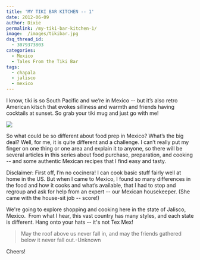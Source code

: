 ```yaml
---
title: 'MY TIKI BAR KITCHEN -- 1'
date: 2012-06-09
author: Dixie
permalink: /my-tiki-bar-kitchen-1/
image:  /images/tikibar.jpg
dsq_thread_id:
  - 3079373803
categories:
  - Mexico
  - Tales From the Tiki Bar
tags:
  - chapala
  - jalisco
  - mexico
---
```

I know, tiki is so South Pacific and we’re in Mexico -- but it’s also retro American kitsch that evokes silliness and warmth and friends having cocktails at sunset. So grab your tiki mug and just go with me!

![][1]

So what could be so different about food prep in Mexico? What’s the big deal? Well, for me, it is quite different and a challenge. I can’t really put my finger on one thing or one area and explain it to anyone, so there will be several articles in this series about food purchase, preparation, and cooking -- and some authentic Mexican recipes that I find easy and tasty.

Disclaimer: First off, I’m no cocinera! I can cook basic stuff fairly well at home in the US. But when I came to Mexico, I found so many differences in the food and how it cooks and what’s available, that I had to stop and regroup and ask for help from an expert -- our Mexican housekeeper. (She came with the house-sit job -- score!)

We're going to explore shopping and cooking here in the state of Jalisco, Mexico.  From what I hear, this vast country has many styles, and each state is different. Hang onto your hats -- it's not Tex Mex!

> May the roof above us never fall in, and may the friends gathered below it never fall out.-Unknown

Cheers!

 [1]: http://media.tumblr.com/tumblr_m5djr07vUY1qzu24w.jpg
